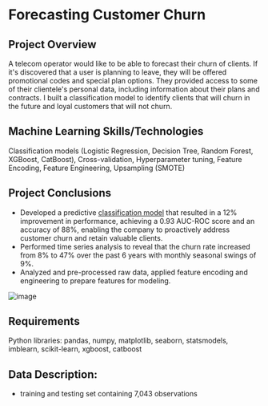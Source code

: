 # Forecasting Customer Churn
## Project Overview
A telecom operator would like to be able to forecast their churn of clients. If it's discovered that a user is planning to leave, they will be offered promotional codes and special plan options. They provided access to some of their clientele's personal data, including information about their plans and contracts. I built a classification model to identify clients that will churn in the future and loyal customers that will not churn.

## Machine Learning Skills/Technologies
Classification models (Logistic Regression, Decision Tree, Random Forest, XGBoost, CatBoost), Cross-validation, Hyperparameter tuning, Feature Encoding, Feature Engineering, Upsampling (SMOTE)

## Project Conclusions
- Developed a predictive [classification model](https://github.com/laceymalarky/TripleTen_projects/blob/main/churn_classification/churn_model.ipynb) that resulted in a 12% improvement in performance, achieving a 0.93 AUC-ROC score and an accuracy of 88%, enabling the company to proactively address customer churn and retain valuable clients.
- Performed time series analysis to reveal that the churn rate increased from 8% to 47% over the past 6 years with monthly seasonal swings of 9%.
- Analyzed and pre-processed raw data, applied feature encoding and engineering to prepare features for modeling.

![image](https://github.com/laceymalarky/TripleTen_projects/assets/97048468/09977dad-87ff-4602-b58b-10d00895bc4b)
 
## Requirements
Python libraries: pandas, numpy, matplotlib, seaborn, statsmodels, imblearn, scikit-learn, xgboost, catboost

## Data Description:
- training and testing set containing 7,043 observations
